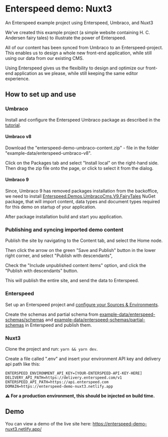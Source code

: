# Enterspeed demo: Nuxt3

An Enterspeed example project using Enterspeed, Umbraco, and Nuxt3

We've created this example project (a simple website containing H. C. Andersen fairy tales) to illustrate the power of Enterspeed.

All of our content has been synced from Umbraco to an Enterspeed-project. This enables us to design a whole new front-end application, while still using our data from our existing CMS.

Using Enterspeed gives us the flexibility to design and optimize our front-end application as we please, while still keeping the same editor experience.

## How to set up and use

### Umbraco

Install and configure the Enterspeed Umbraco package as described in the [tutorial](https://docs.enterspeed.com/tutorials/umbraco-nextjs/intro).

#### Umbraco v8

Download the "enterspeed-demo-umbraco-content.zip" - file in the folder "example-data/enterspeed-umbraco-v8".

Click on the Packages tab and select "Install local" on the right-hand side. Then drag the zip file onto the page, or click to select it from the dialog.

#### Umbraco 9

Since, Umbraco 9 has removed packages installation from the backoffice, we need to install [Enterspeed.Demos.UmbracoCms.V9.FairyTales](https://www.nuget.org/packages/Enterspeed.Demos.UmbracoCms.V9.FairyTales/) NuGet package, that will import content, data types and document types required for this demo on startup of your application.

After package installation build and start you application.

### Publishing and syncing imported demo content

Publish the site by navigating to the Content tab, and select the Home node.

Then click the arrow on the green "Save and Publish" button in the lower right corner, and select "Publish with descendants",

Check the "Include unpublished content items" option, and click the "Publish with descendants" button.

This will publish the entire site, and send the data to Enterspeed.

### Enterspeed

Set up an Enterspeed project and [configure your Sources & Environments](https://docs.enterspeed.com/tutorials/umbraco-nextjs/sources-environments "Configure your Sources & Environments").

Create the schemas and partial schema from [example-data/enterspeed-schemas/schemas](https://github.com/enterspeedhq/enterspeed-demo-nextjs/tree/master/example-data/enterspeed-schemas/schemas) and [example-data/enterspeed-schemas/partial-schemas](https://github.com/enterspeedhq/enterspeed-demo-nextjs/tree/master/example-data/enterspeed-schemas/partial-schemas) in Enterspeed and publish them.

### Nuxt3

Clone the project and run: `yarn && yarn dev`.

Create a file called ".env" and insert your environment API key and delivery api path like this:

```
ENTERSPEED_ENVIRONMENT_API_KEY=[YOUR-ENTERSPEED-API-KEY-HERE]
DELIVERY_API_PATH=https://delivery.enterspeed.com/v1 
ENTERSPEED_API_PATH=https://api.enterspeed.com
DOMAIN=https://enterspeed-demo-nuxt3.netlify.app
```

**:warning: For a production environment, this should be injected on build time.**

## Demo

You can view a demo of the live site here: https://enterspeed-demo-nuxt3.netlify.app/
